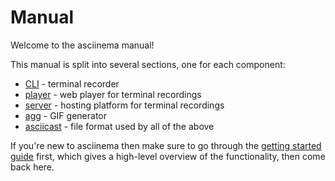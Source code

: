 # Manual

Welcome to the asciinema manual!

This manual is split into several sections, one for each component:

- [CLI](../manual/cli/) - terminal recorder
- [player](../manual/player/) - web player for terminal recordings
- [server](../manual/server/) - hosting platform for terminal recordings
- [agg](../manual/agg/) - GIF generator
- [asciicast](../manual/asciicast/v2/) - file format used by all of the above

If you're new to asciinema then make sure to go through the [getting started
guide](../getting-started/) first, which gives a high-level overview of the
functionality, then come back here.
